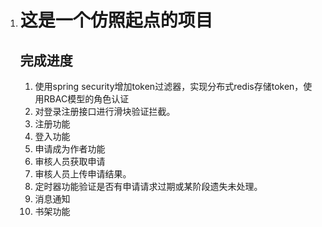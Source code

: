 1.  # 这是一个仿照起点的项目

    ## 完成进度

    1. 使用spring security增加token过滤器，实现分布式redis存储token，使用RBAC模型的角色认证
    2. 对登录注册接口进行滑块验证拦截。
    3. 注册功能
    4. 登入功能
    5. 申请成为作者功能
    6. 审核人员获取申请
    7. 审核人员上传申请结果。
    8. 定时器功能验证是否有申请请求过期或某阶段遗失未处理。
    9. 消息通知
    10. 书架功能
